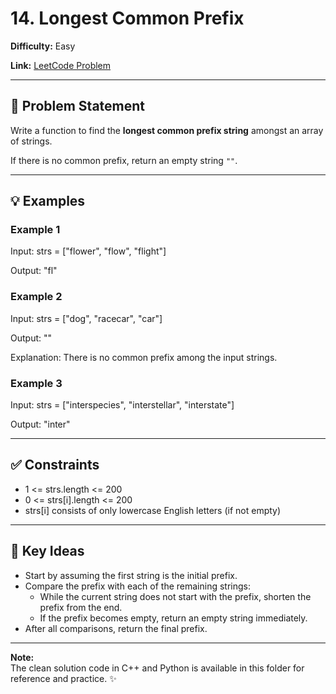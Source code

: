 # 14. Longest Common Prefix

**Difficulty:** Easy

**Link:** [LeetCode Problem](https://leetcode.com/problems/longest-common-prefix/)

---

## 📝 Problem Statement

Write a function to find the **longest common prefix string** amongst an array of strings.

If there is no common prefix, return an empty string `""`.

---

## 💡 Examples

### Example 1  
Input: strs = ["flower", "flow", "flight"]  

Output: "fl"

### Example 2  
Input: strs = ["dog", "racecar", "car"]  

Output: ""  

Explanation: There is no common prefix among the input strings.

### Example 3  
Input: strs = ["interspecies", "interstellar", "interstate"]  

Output: "inter"

---

## ✅ Constraints

* 1 <= strs.length <= 200  
* 0 <= strs[i].length <= 200  
* strs[i] consists of only lowercase English letters (if not empty)

---

## 🔑 Key Ideas

* Start by assuming the first string is the initial prefix.
* Compare the prefix with each of the remaining strings:
  * While the current string does not start with the prefix, shorten the prefix from the end.
  * If the prefix becomes empty, return an empty string immediately.
* After all comparisons, return the final prefix.

---

**Note:**  
The clean solution code in C++ and Python is available in this folder for reference and practice. ✨
